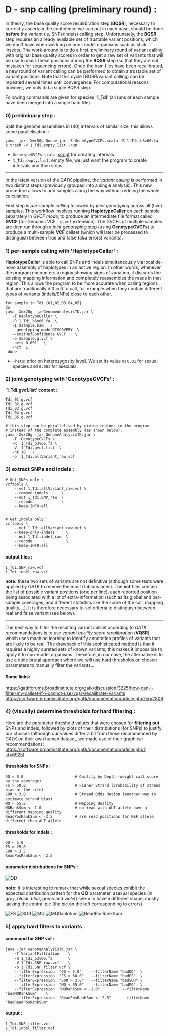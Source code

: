 
# D - snp calling (preliminary round) :

In theory, the base quality score recalibration step (**BQSR**), necessary to correctly ascertain the confidence we can put in each base, should be done **before** the variant (ie, SNPs/indels) calling step.
Unfortunately, the **BQSR** step requires an already available set of trustable variant positions, which we don't have when working on non-model organisms such as stick insects.
The work-around is to do a first, preliminary round of variant calling with original base quality scores in order to get a raw set of variants that will be use to mask these positions during the **BQSR** step (so that they are not mistaken for sequencing errors).
Once the bam files have been recalibrated, a new round of variant calling can be performed to obtain a trustable set of variant positions.
Note that this cycle (BQSR/variant calling) can be repeated several times until convergence.
For computational reasons however, we only did a single BQSR step. 


Following commands are given for species '**1_Tdi**' (all runs of each sample have been merged into a single bam file).


### 0) preliminary step :

Split the genome assemblies in (40) intervals of similar size, this allows some parallelisation :
````
java -jar -Xmx50g Queue.jar -S GenotypeGVCFs.scala -R 1_Tdi_b3v06.fa -o trash -V 1_Tdi.empty.list -run
````
* `GenotypeGVCFs.scala`: [script](./GenotypeGVCFs.scala) for creating intervals.
* `1_Tdi.empty.list`: empty file, we just want the program to create intervals and then stops.


-------------
In the latest version of the *GATK* pipeline, the *variant calling* is performed in two distinct steps (previously grouped into a single analysis).
This new procedure allows to add samples along the way without redoing the whole calculation.

First step is *per-sample calling* followed by *joint genotyping* across all (five) samples. 
This workflow involves running **HaplotypeCaller** on each sample separately in *GVCF mode*, to produce an intermediate file format called **GVCF** (for Genomic VCF, `.g.vcf` extension). 
The GVCFs of multiple samples are then run through a *joint genotyping* step (using **GenotypeGVCFs**) to produce a multi-sample **VCF** callset (which will later be processed to distinguish between true and false (aka errors) variants). 


### 1) per-sample calling with 'HaplotypeCaller' :


**HaplotypeCaller** is able to call SNPs and indels simultaneously via local de-novo assembly of haplotypes in an active region. 
In other words, whenever the program encounters a region showing signs of variation, it discards the existing mapping information and completely reassembles the reads in that region. 
This allows the program to be more accurate when calling regions that are traditionally difficult to call, for example when they contain different types of variants (indels/SNPs) close to each other. 

````
for sample in Tdi_{01,02,03,04,05}
do
java -Xmx20g -jarGenomeAnalysisTK.jar \
   -T HaplotypeCaller \
   -R 1_Tdi_b3v06.fa  \
   -I $sample.bam   \
   --genotyping_mode DISCOVERY  \
   --emitRefConfidence GVCF    \
   -o $sample.g.vcf \
   -hets 0.001   \
   -nct  1
 done
````
* `-hets`: prior on heterozygosity level. We set its value at `0.01` for sexual species and `0.001` for asexuals.


### 2) joint genotyping with 'GenotypeGVCFs' :


'**1_Tdi.gvcf.list' content :**
````
Tdi_01.g.vcf
Tdi_02.g.vcf
Tdi_03.g.vcf
Tdi_04.g.vcf
Tdi_05.g.vcf
````

````
# this step can be parallelised by giving regions to the program
# instead of the complete assembly (as shown below).
java -Xmx20g -jar GenomeAnalysisTK.jar \
   -T  GenotypeGVCFs \
   -R  1_Tdi_b3v06.fa \
   -V  1_Tdi.gvcf.list  \
   -nt 10   \        
   -o  1_Tdi.allVariant_raw.vcf
````


### 3) extract SNPs and indels :


````
# Get SNPs only :
vcftools \
    --vcf 1_Tdi.allVariant_raw.vcf \
    --remove-indels      \
    --out 1_Tdi.SNP_raw  \
    --recode             \
    --keep-INFO-all


# Get indels only :
vcftools \
    --vcf 1_Tdi.allVariant_raw.vcf \
    --keep-only-indels     \
    --out 1_Tdi.indel_raw  \
    --recode               \
    --keep-INFO-all
````

#### output files :
````
1_Tdi.SNP_raw.vcf
1_Tdi.indel_raw.vcf
````

**note:** these two sets of variants are not definitive 
(although some tests were applied by *GATK* to remove the most dubious ones).
The **vcf** files contain the list of possible variant positions (one per line), 
each reported position being associated with a lot of extra-information (such as its global and per-sample coverages, 
and different statistics like the score of the call, mapping quality,...).
It is therefore necessary to set criteria to distinguish between real and false variant (see below).

--------------

The best way to filter the resulting variant callset according to *GATK* recommandations 
is to use *variant quality score recalibration* (**VQSR**),
which uses machine learning to identify annotation profiles of variants that are likely to be real. 
The drawback of this sophisticated method is that it requires a highly curated sets of known variants; 
this makes it impossible to apply it to non-model organisms.
Therefore, in our case, the alternative is to use a quite brutal approach where we will use hard thresholds 
on chosen parameters to manually filter the variants...

#### Some links:
https://gatkforums.broadinstitute.org/gatk/discussion/3225/how-can-i-filter-my-callset-if-i-cannot-use-vqsr-recalibrate-variants
https://software.broadinstitute.org/gatk/documentation/article.php?id=2806



### 4) (visually) determine thresholds for hard filtering :

Here are the parameter threshold values that were chosen for **filtering out** SNPs and indels, 
followed by plots of their distributions (for SNPs) to justify our choices
(although our values differ a bit from those recommended by *GATK* on their own human dataset,
we made use of their graphical recommendations:
https://software.broadinstitute.org/gatk/documentation/article.php?id=6925).

#### thresholds for SNPs :
````
QD < 5.0                       # Quality by Depth (weight call score by the coverage)
FS > 50.0                      # Fisher Strand (probability of strand bias at the site)
SOR > 3.0                      # Strand Odds Ration (another way to estimate strand bias)
MQ < 55.0                      # Mapping Quality 
MQRankSum < -1.0               # do read with ALT allele have a different mapping quality 
ReadPosRankSum < -2.5          # are read positions for REF allele different than ALT allele
````

#### thresholds for indels :
````
QD < 5.0
FS > 25.0
SOR > 3.5
ReadPosRankSum < -2.5
````

#### parameter distributions for SNPs :


![QD](plots/QD_snp.png)

**note:** it is interesting to remark that while sexual species exhibit the expected distribution pattern for the **QD** parameter, asexual species (in *grey*, *black*, *blue*, *green* and *violet*) seem to have a different shape, mostly lacking the central pic (the pic on the left corresponding to errors).

![FS](plots/FS_snp.png)
![SOR](plots/SOR_snp.png)
![MQ](plots/MQ_snp.png)
![MQRankSum](plots/MQRankSum_snp.png)
![ReadPosRankSum](plots/ReadPosRankSum_snp.png)



### 5) apply hard filters to variants :

#### command for SNP vcf :
````
java -jar GenomeAnalysisTK.jar \
    -T VariantFiltration    \
    -R 1_Tdi_b3v06.fa       \
    -V 1_Tdi.SNP_raw.vcf    \
    -o 1_Tdi.SNP_filter.vcf \
    --filterExpression  "QD < 5.0"    --filterName "badQD"  \
    --filterExpression  "FS > 50.0"   --filterName "badFS"  \
    --filterExpression  "SOR > 3.0"   --filterName "badSOR" \
    --filterExpression  "MQ < 55.0"   --filterName "badMQ"  \
    --filterExpression  "MQRankSum < -1.0"          --filterName "badMQRankSum"    \
    --filterExpression  "ReadPosRankSum < -2.5"     --filterName "badReadPosRankSum"  
````

#### output :
````
1_Tdi.SNP_filter.vcf
1_Tdi.indel_filter.vcf
````


